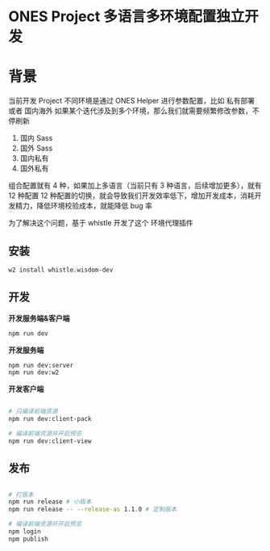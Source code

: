 # ONES Project 多语言多环境配置独立开发

# 背景

当前开发 Project 不同环境是通过 ONES Helper 进行参数配置，比如 私有部署 或者 国内海外
如果某个迭代涉及到多个环境，那么我们就需要频繁修改参数，不停刷新

1. 国内 Sass
2. 国外 Sass
3. 国内私有
4. 国外私有

组合配置就有 4 种，如果加上多语言（当前只有 3 种语言，后续增加更多），就有 12 种配置
12 种配置的切换，就会导致我们开发效率低下，增加开发成本，消耗开发精力，降低环境校验成本，就能降低 bug 率

为了解决这个问题，基于 whistle 开发了这个 环境代理插件

## 安装

```sh
w2 install whistle.wisdom-dev
```

## 开发

**开发服务端&客户端**

```sh
npm run dev
```

**开发服务端**

```sh
npm run dev:server
npm run dev:w2
```

**开发客户端**

```sh

# 只编译前端资源
npm run dev:client-pack

# 编译前端资源并开启预览
npm run dev:client-view
```

## 发布

```sh

# 打版本
npm run release # 小版本
npm run release -- --release-as 1.1.0 # 定制版本

# 编译前端资源并开启预览
npm login
npm publish
```
